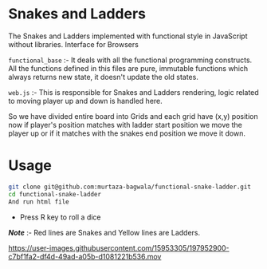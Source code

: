# Snakes and Ladders

The Snakes and Ladders implemented with functional style in JavaScript without libraries. Interface for Browsers

`functional_base` :- It deals with all the functional programming constructs. All the functions defined in this files are pure, immutable functions which always returns new state, it doesn't update the old states.

`web.js` :- This is responsible for Snakes and Ladders rendering, logic related to moving player up and down is handled here.

So we have divided entire board into Grids and each grid have (x,y) position now if player's position matches with ladder start position we move the player up or if it matches with the snakes end position we move it down.


# Usage

```bash
git clone git@github.com:murtaza-bagwala/functional-snake-ladder.git
cd functional-snake-ladder
And run html file
```

- Press R key to roll a dice

***Note*** :- Red lines are Snakes and Yellow lines are Ladders.


https://user-images.githubusercontent.com/15953305/197952900-c7bf1fa2-df4d-49ad-a05b-d1081221b536.mov

